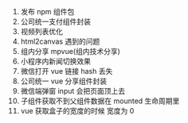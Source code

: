 1. 发布 npm 组件包
2. 公司统一支付组件封装
3. 视频列表优化
4. html2canvas 遇到的问题
5. 组内分享 mpvue(组内技术分享)
6. 小程序内新闻切换效果
7. 微信打开 vue 链接 hash 丢失
8. 公司统一 vue 分享组件封装
9. 微信端弹窗 input 会把页面顶上去
10. 子组件获取不到父组件数据在 mounted 生命周期里
11. vue 获取盒子的宽度的时候 宽度为 0
